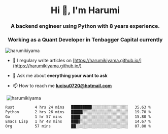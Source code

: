<h1 align="center">Hi 👋, I'm Harumi</h1>
<h3 align="center">A backend engineer using <b>Python</b> with 8 years experience.</h3>
<h3 align="center">Working as a Quant Developer in <b>Tenbagger Capital</b> currently</h3>

<p align="left"> <img src="https://komarev.com/ghpvc/?username=harumikiyama" alt="harumikiyama" /> </p>


- 📝 I regulary write articles on [https://harumikiyama.github.io/](https://harumikiyama.github.io/)

- 💬 Ask me about **everything your want to ask**

- 📫 How to reach me **lucisu0720@hotmail.com**

<p>&nbsp;<img align="center" src="https://github-readme-stats.vercel.app/api?username=harumikiyama&show_icons=true" alt="harumikiyama" /></p>


<!--START_SECTION:waka-->

```txt
Rust         4 hrs 24 mins   █████████░░░░░░░░░░░░░░░░   35.63 %
Python       2 hrs 26 mins   █████░░░░░░░░░░░░░░░░░░░░   19.70 %
Go           1 hr 57 mins    ████░░░░░░░░░░░░░░░░░░░░░   15.80 %
Emacs Lisp   1 hr 48 mins    ███▓░░░░░░░░░░░░░░░░░░░░░   14.67 %
Org          57 mins         ██░░░░░░░░░░░░░░░░░░░░░░░   07.80 %
```

<!--END_SECTION:waka-->
